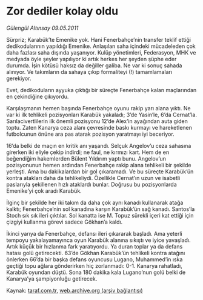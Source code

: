 # Zor dediler kolay oldu

*Gülengül Altınsay 09.05.2011*

<div class="yazi"><p>Sürpriz; Karabük’te Emenike yok. Hani Fenerbahçe’nin transfer teklif ettiği dedikodularının yapıldığı Emenike. Anlaşılan saha içindeki mücadeleden çok daha fazlası saha dışında yaşanıyor. Kulüp yönetimleri, Federasyon, MHK ve medyada öyle şeyler yapılıyor ki artık herkes her şeyden şüphe eder durumda. İşin kötüsü haksız da değiller galiba. Ne var ki sonuç sahada alınıyor. Ve takımların da sahaya çıkıp formaliteyi (!) tamamlamaları gerekiyor.</p>
<p>Evet, dedikoduların ayyuka çıktığı bir süreçte Fenerbahçe kalan maçlarından en çekindiğine çıkıyordu.</p>
<p>Karşılaşmanın hemen başında Fenerbahçe oyunu rakip yarı alana yıktı. Ne var ki ilk tehlikeli pozisyonları Karabük yakaladı; 3’de Yasin’le, 6’da Cernat’la. Sarılacivertlilerin ilk önemli pozisyonu 12’de Alex’in ayağından auta giden toptu. Zaten Kanarya ceza alanı çevresinde baskı kurmayı ve hareketlenen futbolcunun önüne ara pas atarak pozisyon yaratmayı iyi beceriyor.</p>
<p>16’da belki de maçın en kritik anı yaşandı. Selçuk Angelov’u ceza sahasına girerken iki eliyle çekip indirdi; ne faul, ne kırmızı kart. Hem de en beğendiğim hakemlerden Bülent Yıldırım yaptı bunu. Angelov’un pozisyonunun hemen ardından Fenerbahçe rakip alana tehlikeli bir şekilde yerleşti. Ama bu dakikalardan bir gol çıkaramadı. Ve bu süreçte Karabük’ün kontra atakları daha da tehlikeliydi. Özellikle Cernat’ın uzun ve isabetli paslarıyla şekillenen hızlı ataklardı bunlar. Doğrusu bu pozisyonlarda Emenike’yi çok aradı Karabük.</p>
<p>İlginç bir şekilde her iki takım da daha çok aynı kanadı kullanarak atağa kalktı; Fenerbahçe’nin sol kanadına karşın Karabük’ün sağ kanadı. Santos’la Stoch sık sık ileri çıktılar. Sol kanatta ise M. Topuz sürekli içeri kat ettiği için çizgiyi kullanma görevi sadece Gökhan’a kaldı.</p>
<p>İkinci yarıya da Fenerbahçe, defansı ileri çıkararak başladı. Ama yeterli tempoyu yakalayamayınca oyun Karabük alanına sıkıştı ve iyice yavaşladı. Artık küçük bir hızlanma fark yaratıyordu. Ya duran toplar ya da defans hatası golü getirecekti. 63’de Gökhan Karabük’ün tehlikeli kontra atağını önlerken 66’da bir başka defans oyuncusu Lugano, Muhammed’in ıska geçtiği topu ağlara gönderirken hiç zorlanmadı: 0-1. Kanarya rahatladı, Karabük oyundan düştü. Sona 180 dakika kala Lugano’nun golü belki de Kanarya’ya şampiyonluğu getirecek.</p>
</div>

Kaynak: [taraf.com.tr](http://www.taraf.com.tr/gulengul-altinsay/makale-zor-dediler-kolay-oldu.htm), [web.archive.org (arşiv bağlantısı)](http://web.archive.org/web/20130624042049/http://www.taraf.com.tr/gulengul-altinsay/makale-zor-dediler-kolay-oldu.htm)
